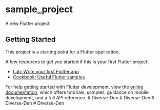 # sample_project

A new Flutter project.

## Getting Started

This project is a starting point for a Flutter application.

A few resources to get you started if this is your first Flutter project:

- [Lab: Write your first Flutter app](https://docs.flutter.dev/get-started/codelab)
- [Cookbook: Useful Flutter samples](https://docs.flutter.dev/cookbook)

For help getting started with Flutter development, view the
[online documentation](https://docs.flutter.dev/), which offers tutorials,
samples, guidance on mobile development, and a full API reference.
#   D i v e r s e - D e n  
 #   D i v e r s e - D e n  
 #   D i v e r s e - D e n  
 #   D i v e r s e - D e n  
 